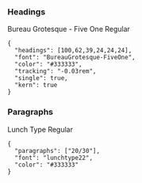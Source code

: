 ### Headings
Bureau Grotesque - Five One Regular
```type
{
  "headings": [100,62,39,24,24,24],
  "font": "BureauGrotesque-FiveOne",
  "color": "#333333",
  "tracking": "-0.03rem",
  "single": true,
  "kern": true
}
```

### Paragraphs
Lunch Type Regular

```type
{
  "paragraphs": ["20/30"],
  "font": "lunchtype22",
  "color": "#333333"
}
```